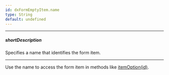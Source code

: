 ```yaml
---
id: dxFormEmptyItem.name
type: String
default: undefined
---
```

---
##### shortDescription
Specifies a name that identifies the form item.

---
Use the name to access the form item in methods like [itemOption(id)](/api-reference/10%20UI%20Widgets/dxForm/3%20Methods/itemOption(id).md '/Documentation/ApiReference/UI_Widgets/dxForm/Methods/#itemOptionid').